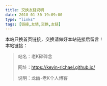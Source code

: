 ```yaml
---
title: 交换友链说明
date: 2018-01-30 19:09:00
type: "links"
tags: [链接,友情,交换,友链]
---
```



本站只换首页链接，交换请做好本站链接后留言！  
本站链接：



>站名：老K碎碎念
>
>网址：https://kevin-richael.github.io/
>
>说明：龙幽-老K个人博客
>
>

